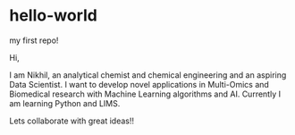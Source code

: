 # hello-world
my first repo!

Hi, 

I am Nikhil, an analytical chemist and chemical engineering and an aspiring Data Scientist. 
I want to develop novel applications in Multi-Omics and Biomedical research with Machine Learning algorithms and AI.
Currently I am learning Python and LIMS.

Lets collaborate with great ideas!!
